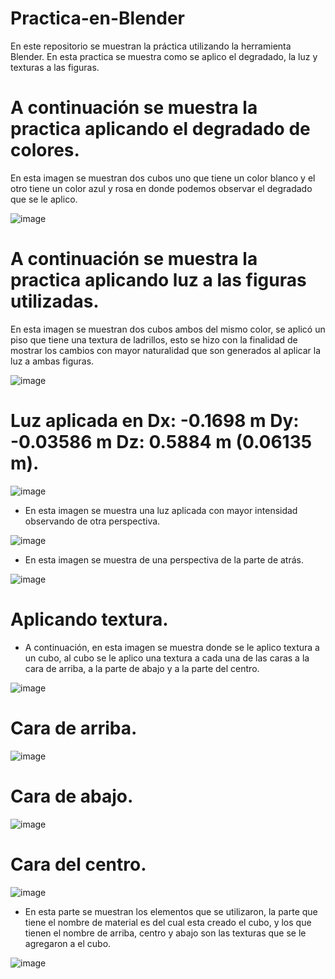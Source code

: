 # Practica-en-Blender
En este repositorio se muestran la práctica utilizando la herramienta Blender. En esta practica se muestra como se aplico el degradado, la luz y texturas a las figuras.  

# A continuación se muestra la practica aplicando el degradado de colores.
En esta imagen se muestran dos cubos uno que tiene un color blanco y el otro tiene un color azul y rosa en donde podemos observar el degradado que se le aplico.
 
![image](https://user-images.githubusercontent.com/95259243/143965847-428aeaab-be24-42e3-a721-304b92207f2d.png)

# A continuación se muestra la practica aplicando luz a las figuras utilizadas.

En esta imagen se muestran dos cubos ambos del mismo color, se aplicó un piso que tiene una textura de ladrillos, esto se hizo con la finalidad de mostrar los cambios con mayor naturalidad que son generados al aplicar la luz a ambas figuras.

![image](https://user-images.githubusercontent.com/95259243/143965921-2e65eec2-3db5-4510-9749-e20c87fbab41.png)


# Luz aplicada en Dx: -0.1698 m Dy: -0.03586 m Dz: 0.5884 m (0.06135 m).

![image](https://user-images.githubusercontent.com/95259243/143966019-b984bbcf-0327-418e-ab3d-b0a961605e58.png)

- En esta imagen se muestra una luz aplicada con mayor intensidad observando de otra perspectiva.

![image](https://user-images.githubusercontent.com/95259243/143966104-66a635b5-e0ab-45eb-b9bc-cbd1a63fd073.png)

- En esta imagen se muestra de una perspectiva de la parte de atrás.

![image](https://user-images.githubusercontent.com/95259243/143966152-4acf4ccf-4060-43b9-bee6-964aa53a6b4a.png)

# Aplicando textura.


- A continuación, en esta imagen se muestra donde se le aplico textura a un cubo, al cubo se le aplico una textura a cada una de las caras a la cara de arriba, a la parte de abajo y a la parte del centro. 

![image](https://user-images.githubusercontent.com/95259243/143966238-d59c580c-55b3-4af5-97fc-1b3de62fd22e.png)


# Cara de arriba.

![image](https://user-images.githubusercontent.com/95259243/143966329-137253c8-c268-4e30-aa53-75e49617e954.png)


# Cara de abajo.

![image](https://user-images.githubusercontent.com/95259243/143966372-29f4f921-cb82-417c-86f0-87f8f508c645.png)

# Cara del centro.

![image](https://user-images.githubusercontent.com/95259243/143966414-97401f78-436e-454b-910e-20ec1119c974.png)


- En esta parte se muestran los elementos que se utilizaron, la parte que tiene el nombre de material es del cual esta creado el cubo, y los que tienen el nombre de arriba, centro y abajo son las texturas que se le agregaron a el cubo.

![image](https://user-images.githubusercontent.com/95259243/143966462-ba6e63a4-06c1-45fc-874a-e2513072401e.png)








